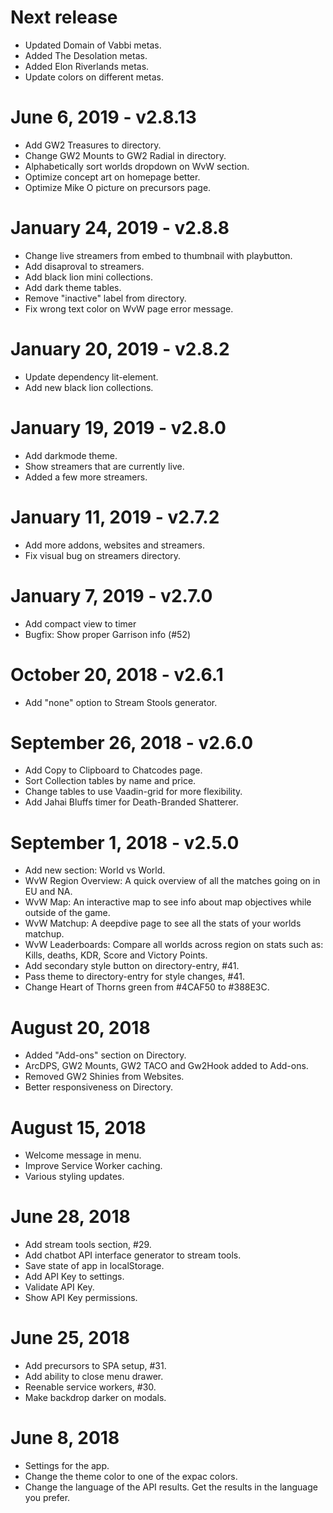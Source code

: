# Next release

- Updated Domain of Vabbi metas.
- Added The Desolation metas.
- Added Elon Riverlands metas.
- Update colors on different metas.

# June 6, 2019 - v2.8.13

- Add GW2 Treasures to directory.
- Change GW2 Mounts to GW2 Radial in directory.
- Alphabetically sort worlds dropdown on WvW section.
- Optimize concept art on homepage better.
- Optimize Mike O picture on precursors page.

# January 24, 2019 - v2.8.8

- Change live streamers from embed to thumbnail with playbutton.
- Add disaproval to streamers.
- Add black lion mini collections.
- Add dark theme tables.
- Remove "inactive" label from directory.
- Fix wrong text color on WvW page error message.

# January 20, 2019 - v2.8.2

- Update dependency lit-element.
- Add new black lion collections.

# January 19, 2019 - v2.8.0

- Add darkmode theme.
- Show streamers that are currently live.
- Added a few more streamers.

# January 11, 2019 - v2.7.2

- Add more addons, websites and streamers.
- Fix visual bug on streamers directory.

# January 7, 2019 - v2.7.0

- Add compact view to timer
- Bugfix: Show proper Garrison info (#52)

# October 20, 2018 - v2.6.1

- Add "none" option to Stream Stools generator.

# September 26, 2018 - v2.6.0

- Add Copy to Clipboard to Chatcodes page.
- Sort Collection tables by name and price.
- Change tables to use Vaadin-grid for more flexibility. 
- Add Jahai Bluffs timer for Death-Branded Shatterer.

# September 1, 2018 - v2.5.0

- Add new section: World vs World.
- WvW Region Overview: A quick overview of all the matches going on in EU and NA.
- WvW Map: An interactive map to see info about map objectives while outside of the game.
- WvW Matchup: A deepdive page to see all the stats of your worlds matchup.
- WvW Leaderboards: Compare all worlds across region on stats such as: Kills, deaths, KDR, Score and Victory Points.
- Add secondary style button on directory-entry, #41.
- Pass theme to directory-entry for style changes, #41.
- Change Heart of Thorns green from #4CAF50 to #388E3C.

# August 20, 2018

- Added "Add-ons" section on Directory.
- ArcDPS, GW2 Mounts, GW2 TACO and Gw2Hook added to Add-ons.
- Removed GW2 Shinies from Websites.
- Better responsiveness on Directory.

# August 15, 2018

- Welcome message in menu.
- Improve Service Worker caching.
- Various styling updates.

# June 28, 2018

- Add stream tools section, #29.
- Add chatbot API interface generator to stream tools.
- Save state of app in localStorage.
- Add API Key to settings.
- Validate API Key.
- Show API Key permissions.

# June 25, 2018

- Add precursors to SPA setup, #31.
- Add ability to close menu drawer.
- Reenable service workers, #30.
- Make backdrop darker on modals.

# June 8, 2018

- Settings for the app.
- Change the theme color to one of the expac colors.
- Change the language of the API results. Get the results in the language you prefer.